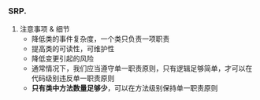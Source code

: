 ### SRP.
1. 注意事项 & 细节
    - 降低类的事件复杂度，一个类只负责一项职责
    - 提高类的可读性，可维护性
    - 降低变更引起的风险
    - 通常情况下，我们应当遵守单一职责原则，只有逻辑足够简单，才可以在代码级别违反单一职责原则 
    - **只有类中方法数量足够少**，可以在方法级别保持单一职责原则
